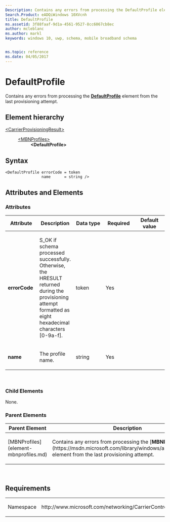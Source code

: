 ```yaml
---
Description: Contains any errors from processing the DefaultProfile element from the last provisioning attempt.
Search.Product: eADQiWindows 10XVcnh
title: DefaultProfile
ms.assetid: 3f88faaf-9d1a-4561-9527-8cc6067cb8ec
author: mcleblanc
ms.author: markl
keywords: windows 10, uwp, schema, mobile broadband schema


ms.topic: reference
ms.date: 04/05/2017
---
```


# DefaultProfile


Contains any errors from processing the [**DefaultProfile**](https://msdn.microsoft.com/library/windows/apps/hh868453) element from the last provisioning attempt.

## Element hierarchy

<dl>
<dt><a href="element-carrierprovisioningresult.md">&lt;CarrierProvisioningResult&gt;</a></dt>
<dd>
<dl>
<dt><a href="element-mbnprofiles.md">&lt;MBNProfiles&gt;</a></dt>
<dd><b>&lt;DefaultProfile&gt;</b></dd>
</dl>
</dd>
</dl>

## Syntax

``` syntax
<DefaultProfile errorCode = token
                name      = string />
```

## Attributes and Elements


### Attributes

<table>
<colgroup>
<col width="20%" />
<col width="20%" />
<col width="20%" />
<col width="20%" />
<col width="20%" />
</colgroup>
<thead>
<tr class="header">
<th>Attribute</th>
<th>Description</th>
<th>Data type</th>
<th>Required</th>
<th>Default value</th>
</tr>
</thead>
<tbody>
<tr class="odd">
<td><strong>errorCode</strong></td>
<td><p>S_OK if schema processed successfully. Otherwise, the HRESULT returned during the provisioning attempt formatted as eight hexadecimal characters [0-9a-f].</p></td>
<td>token</td>
<td>Yes</td>
<td></td>
</tr>
<tr class="even">
<td><strong>name</strong></td>
<td><p>The profile name.</p></td>
<td>string</td>
<td>Yes</td>
<td></td>
</tr>
</tbody>
</table>

 

### Child Elements

None.

### Parent Elements

<table>
<colgroup>
<col width="50%" />
<col width="50%" />
</colgroup>
<thead>
<tr class="header">
<th>Parent Element</th>
<th>Description</th>
</tr>
</thead>
<tbody>
<tr class="odd">
<td>[MBNProfiles](element-mbnprofiles.md)</td>
<td><p>Contains any errors from processing the [<strong>MBNProfiles</strong>](https://msdn.microsoft.com/library/windows/apps/hh868295) element from the last provisioning attempt.</p></td>
</tr>
</tbody>
</table>

 

## Requirements

<table>
<colgroup>
<col width="50%" />
<col width="50%" />
</colgroup>
<tbody>
<tr class="odd">
<td><p>Namespace</p></td>
<td><p>http://www.microsoft.com/networking/CarrierControlResults/v2</p></td>
</tr>
</tbody>
</table>

 

 



